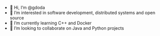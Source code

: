 - 👋 Hi, I’m @gdoda
- 👀 I’m interested in software development, distributed systems and open source
- 🌱 I’m currently learning C++ and Docker
- 💞️ I’m looking to collaborate on Java and Python projects

<!---
gdoda/gdoda is a ✨ special ✨ repository because its `README.md` (this file) appears on your GitHub profile.
You can click the Preview link to take a look at your changes.
--->

